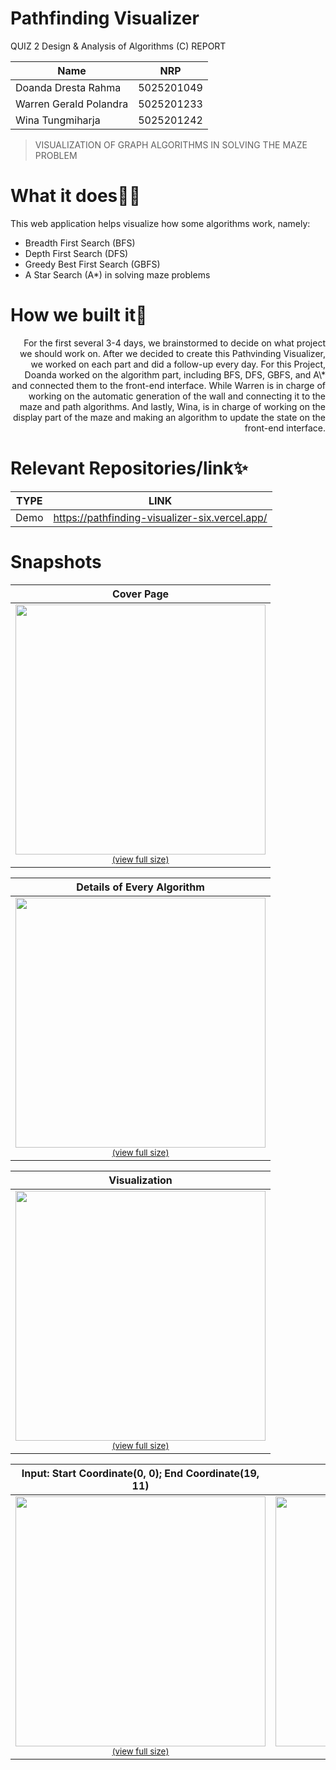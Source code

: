 # Pathfinding Visualizer

QUIZ 2 Design & Analysis of Algorithms (C) REPORT

| Name                   | NRP        |
| ---------------------- | ---------- |
| Doanda Dresta Rahma    | 5025201049 |
| Warren Gerald Polandra | 5025201233 |
| Wina Tungmiharja       | 5025201242 |

> VISUALIZATION OF GRAPH ALGORITHMS IN SOLVING THE MAZE PROBLEM

# What it does🤷‍♀️

This web application helps visualize how some algorithms work, namely:

- Breadth First Search (BFS)
- Depth First Search (DFS)
- Greedy Best First Search (GBFS)
- A Star Search (A\*)
  in solving maze problems

# How we built it🔧

<div style="text-align: right"> For the first several 3-4 days, we brainstormed to decide on what project we should work on. After we decided to create this Pathvinding Visualizer, we worked on each part and did a follow-up every day. For this Project, Doanda worked on the algorithm part, including BFS, DFS, GBFS, and A\* and connected them to the front-end interface. While Warren is in charge of working on the automatic generation of the wall and connecting it to the maze and path algorithms. And lastly, Wina, is in charge of working on the display part of the maze and making an algorithm to update the state on the front-end interface.
 </div>

# Relevant Repositories/link✨

| TYPE | LINK                                           |
| ---- | ---------------------------------------------- |
| Demo | https://pathfinding-visualizer-six.vercel.app/ |

# Snapshots

|                                                                                                                                                                                            Cover Page                                                                                                                                                                                            |
| :----------------------------------------------------------------------------------------------------------------------------------------------------------------------------------------------------------------------------------------------------------------------------------------------------------------------------------------------------------------------------------------------: |
| <a href="https://user-images.githubusercontent.com/64743796/168046521-c4b4551b-0197-474b-ba91-dc17901eb6fa.png"><img src="https://user-images.githubusercontent.com/64743796/168046521-c4b4551b-0197-474b-ba91-dc17901eb6fa.png" width="400"></a><br /><sup><a href="https://user-images.githubusercontent.com/64743796/168046521-c4b4551b-0197-474b-ba91-dc17901eb6fa.png">(view full size)</a> |

|                                                                                                                                                                                    Details of Every Algorithm                                                                                                                                                                                    |
| :----------------------------------------------------------------------------------------------------------------------------------------------------------------------------------------------------------------------------------------------------------------------------------------------------------------------------------------------------------------------------------------------: |
| <a href="https://user-images.githubusercontent.com/64743796/168046709-fe0fbde9-612e-4d43-b3a3-de0592aed86d.png"><img src="https://user-images.githubusercontent.com/64743796/168046709-fe0fbde9-612e-4d43-b3a3-de0592aed86d.png" width="400"></a><br /><sup><a href="https://user-images.githubusercontent.com/64743796/168046709-fe0fbde9-612e-4d43-b3a3-de0592aed86d.png">(view full size)</a> |

|                                                                                                                                                                                          Visualization                                                                                                                                                                                           |
| :----------------------------------------------------------------------------------------------------------------------------------------------------------------------------------------------------------------------------------------------------------------------------------------------------------------------------------------------------------------------------------------------: |
| <a href="https://user-images.githubusercontent.com/64743796/168046976-352fbe87-8c8d-4375-bab7-354b739cc97f.png"><img src="https://user-images.githubusercontent.com/64743796/168046976-352fbe87-8c8d-4375-bab7-354b739cc97f.png" width="400"></a><br /><sup><a href="https://user-images.githubusercontent.com/64743796/168046976-352fbe87-8c8d-4375-bab7-354b739cc97f.png">(view full size)</a> |

|                                                                                                                                                                      Input: Start Coordinate(0, 0); End Coordinate(19, 11)                                                                                                                                                                       |                                                                                                                                                                                              Output                                                                                                                                                                                              |
| :----------------------------------------------------------------------------------------------------------------------------------------------------------------------------------------------------------------------------------------------------------------------------------------------------------------------------------------------------------------------------------------------: | :----------------------------------------------------------------------------------------------------------------------------------------------------------------------------------------------------------------------------------------------------------------------------------------------------------------------------------------------------------------------------------------------: |
| <a href="https://user-images.githubusercontent.com/64743796/168047304-ca62d3ee-b6e5-47be-a4af-2df21e5c4259.png"><img src="https://user-images.githubusercontent.com/64743796/168047304-ca62d3ee-b6e5-47be-a4af-2df21e5c4259.png" width="400"></a><br /><sup><a href="https://user-images.githubusercontent.com/64743796/168047304-ca62d3ee-b6e5-47be-a4af-2df21e5c4259.png">(view full size)</a> | <a href="https://user-images.githubusercontent.com/64743796/168047373-9a5ed547-87bc-4fc2-bddc-6d9e3166888e.png"><img src="https://user-images.githubusercontent.com/64743796/168047373-9a5ed547-87bc-4fc2-bddc-6d9e3166888e.png" width="400"></a><br /><sup><a href="https://user-images.githubusercontent.com/64743796/168047373-9a5ed547-87bc-4fc2-bddc-6d9e3166888e.png">(view full size)</a> |
